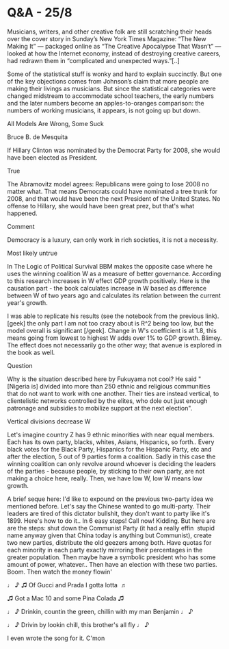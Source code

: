# Q&A - 25/8

Musicians, writers, and other creative folk are still scratching their
heads over the cover story in Sunday’s New York Times Magazine: “The
New Making It” — packaged online as “The Creative Apocalypse That
Wasn’t” — looked at how the Internet economy, instead of destroying
creative careers, had redrawn them in “complicated and unexpected
ways.”[..]

Some of the statistical stuff is wonky and hard to explain
succinctly. But one of the key objections comes from Johnson’s claim
that more people are making their livings as musicians. But since the
statistical categories were changed midstream to accommodate school
teachers, the early numbers and the later numbers become an
apples-to-oranges comparison: the numbers of working musicians, it
appears, is not going up but down.

All Models Are Wrong, Some Suck

Bruce B. de Mesquita

If Hillary Clinton was nominated by the Democrat Party for 2008, she
would have been elected as President.

True

The Abramovitz model agrees: Republicans were going to lose 2008 no
matter what. That means Democrats could have nominated a tree trunk
for 2008, and that would have been the next President of the United
States. No offense to Hillary, she would have been great prez, but
that's what happened.  

Comment

Democracy is a luxury, can only work in rich societies, it is not a necessity.

Most likely untrue

In The Logic of Political Survival BBM makes the opposite case where
he uses the winning coalition W as a measure of better
governance. According to this research increases in W effect GDP
growth positively. Here is the causation part - the book calculates
increase in W based as difference between W of two years ago and
calculates its relation between the current year's growth.

I was able to replicate his results (see the notebook from the
previous link). [geek] the only part I am not too crazy about is R^2
being too low, but the model overall is significant [/geek]. Change in
W's coefficient is at 1.8, this means going from lowest to highest W
adds over 1% to GDP growth. Blimey. The effect does not necessarily go
the other way; that avenue is explored in the book as well.

Question

Why is the situation described here by Fukuyama not cool? He said
"[Nigeria is] divided into more than 250 ethnic and religious
communities that do not want to work with one another. Their ties are
instead vertical, to clientelistic networks controlled by the elites,
who dole out just enough patronage and subsidies to mobilize support
at the next election".

Vertical divisions decrease W

Let's imagine country Z has 9 ethnic minorities with near equal
members. Each has its own party, blacks, whites, Asians, Hispanics, so
forth.. Every black votes for the Black Party, Hispanics for the
Hispanic Party, etc and after the election, 5 out of 9 parties form a
coalition. Sadly in this case the winning coalition can only revolve
around whoever is deciding the leaders of the parties - because
people, by sticking to their own party, are not making a choice here,
really. Then, we have low W, low W means low growth.

A brief seque here: I'd like to expound on the previous two-party idea
we mentioned before. Let's say the Chinese wanted to go
multi-party. Their leaders are tired of this dictator bullshit, they
don't want to party like it's 1899. Here's how to do it.. In 6 easy
steps! Call now! Kidding. But here are are the steps: shut down the
Communist Party (it had a really effin  stupid name anyway given that
China today is anything but Communist), create two new parties,
distribute the old geezers among both. Have quotas for each minority
in each party exactly mirroring their percentages in the greater
population. Then maybe have a symbolic president who has some amount
of power, whatever.. Then have an election with these two
parties. Boom. Then watch the money flowin'

♩ ♪ ♫ Of Gucci and Prada I gotta lotta  ♬

♫ Got a Mac 10 and some Pina Colada ♫

♩ ♪ Drinkin, countin the green, chillin with my man Benjamin ♩ ♪

♩ ♪ Drivin by lookin chill, this brother's all fly ♩ ♪

I even wrote the song for it. C'mon











